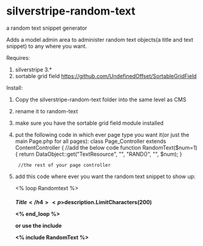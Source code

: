 silverstripe-random-text
========================

a random text snippet generator

Adds a model admin area to administer random text objects(a title and text snippet) to any where you want.

Requires: 


1. silverstripe 3.*
2. sortable grid field https://github.com/UndefinedOffset/SortableGridField


Install:

1. Copy the silverstripe-random-text folder into the same level as CMS
2. rename it to random-text
3. make sure you have the sortable grid field module installed
4. put the following code in which ever page type you want it(or just the main Page.php for all pages):
	class Page_Controller extends ContentController {
			//add the below code
			function RandomText($num=1) {
				return DataObject::get("TextResource", "", "RAND()", "", $num); 
			}

		//the rest of your page controller

5. add this code where ever you want the random text snippet to show up:

	<% loop Randomtext %>
	   <h4>$Title</h4>
	   <p>$description.LimitCharacters(200)</p>
	<% end_loop %>

	or use the include

	<% include RandomText %>
